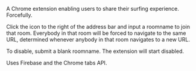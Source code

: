 A Chrome extension enabling users to share their surfing experience. Forcefully.

Click the icon to the right of the address bar and input a roomname to join that room. Everybody in that room will be forced to navigate to the same URL, determined whenever anybody in that room navigates to a new URL. 

To disable, submit a blank roomname. The extension will start disabled.

Uses Firebase and the Chrome tabs API.